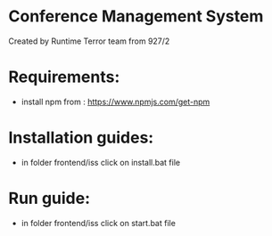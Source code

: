 # Conference Management System
Created by Runtime Terror team from 927/2
# Requirements:
- install npm from : https://www.npmjs.com/get-npm


# Installation guides:
- in folder frontend/iss click on install.bat file


# Run guide:
- in folder frontend/iss click on start.bat file
